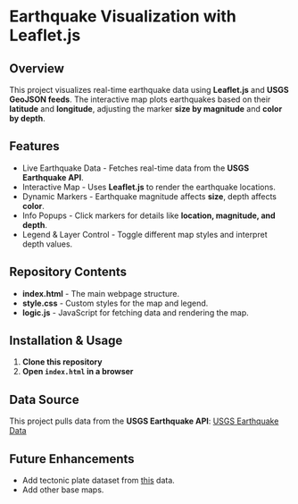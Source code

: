# Earthquake Visualization with Leaflet.js

## Overview
This project visualizes real-time earthquake data using **Leaflet.js** and **USGS GeoJSON feeds**. The interactive map plots earthquakes based on their **latitude** and **longitude**, adjusting the marker **size by magnitude** and **color by depth**.

## Features
- Live Earthquake Data - Fetches real-time data from the **USGS Earthquake API**.
- Interactive Map - Uses **Leaflet.js** to render the earthquake locations.
- Dynamic Markers - Earthquake magnitude affects **size**, depth affects **color**.
- Info Popups - Click markers for details like **location, magnitude, and depth**.
- Legend & Layer Control - Toggle different map styles and interpret depth values.

## Repository Contents
- **index.html** - The main webpage structure.
- **style.css** - Custom styles for the map and legend.
- **logic.js** - JavaScript for fetching data and rendering the map.

## Installation & Usage
1. **Clone this repository**
2. **Open `index.html` in a browser**

## Data Source
This project pulls data from the **USGS Earthquake API**: [USGS Earthquake Data](https://earthquake.usgs.gov/earthquakes/feed/v1.0/geojson.php)

## Future Enhancements
- Add tectonic plate dataset from [this](https://github.com/fraxen/tectonicplates) data.
- Add other base maps.
